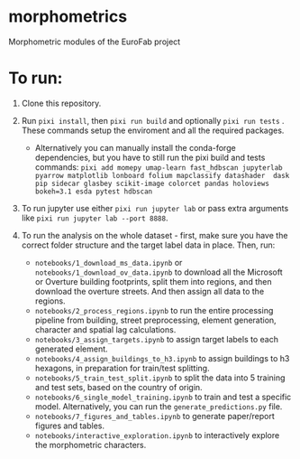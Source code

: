 # morphometrics
Morphometric modules of the EuroFab project

# To run:

1. Clone this repository.

2. Run `pixi install`, then `pixi run build` and optionally `pixi run tests` . These commands setup the enviroment and all the required packages.

    - Alternatively you can manually install the conda-forge dependencies, but you have to still run the pixi build and tests commands:
           `pixi add momepy umap-learn fast_hdbscan jupyterlab pyarrow matplotlib lonboard folium mapclassify datashader  dask pip sidecar glasbey scikit-image colorcet pandas holoviews bokeh=3.1 esda pytest hdbscan`

3. To run jupyter use either `pixi run jupyter lab` or pass extra arguments like `pixi run jupyter lab --port 8888`.

4. To run the analysis on the whole dataset - first, make sure you have the correct folder structure and the target label data in place. Then, run:

    - `notebooks/1_download_ms_data.ipynb` or `notebooks/1_download_ov_data.ipynb` to download all the Microsoft or Overture building footprints, split them into regions, and then download the overture streets. And then assign all data to the regions.
    - `notebooks/2_process_regions.ipynb` to run the entire processing pipeline from building, street preprocessing, element generation, character and spatial lag calculations.
    - `notebooks/3_assign_targets.ipynb` to assign target labels to each generated element.
    - `notebooks/4_assign_buildings_to_h3.ipynb` to assign buildings to h3 hexagons, in preparation for train/test splitting.
    - `notebooks/5_train_test_split.ipynb` to split the data into 5 training and test sets, based on the country of origin.
    - `notebooks/6_single_model_training.ipynb` to train and test a specific model. Alternatively, you can run the `generate_predictions.py` file.
    - `notebooks/7_figures_and_tables.ipynb` to generate paper/report figures and tables.
    - `notebooks/interactive_exploration.ipynb` to interactively explore the morphometric characters.
